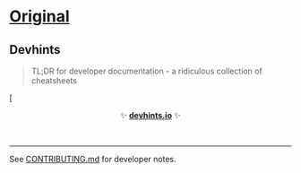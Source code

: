 # [Original](https://github.com/wraybowling/wiki-cheatsheets/wiki)

## Devhints

> TL;DR for developer documentation - a ridiculous collection of cheatsheets

[
<br>

<p align='center'>
✨ <b><a href='https://devhints.io/'>devhints.io</a></b> ✨
</p>

<br>

---

See [CONTRIBUTING.md](CONTRIBUTING.md) for developer notes.

